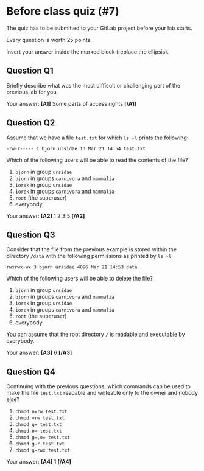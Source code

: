 # Before class quiz (#7)

The quiz has to be submitted to your GitLab project before your lab starts.

Every question is worth 25 points.

Insert your answer inside the marked block (replace the ellipsis).



## Question Q1

Briefly describe what was the most difficult or challenging part of the
previous lab for you.

Your answer: **[A1]** Some parts of access rights **[/A1]**



## Question Q2

Assume that we have a file `test.txt` for which `ls -l` prints the following:

```text
-rw-r----- 1 bjorn ursidae 13 Mar 21 14:54 test.txt
```

Which of the following users will be able to read the contents of the file?

1. `bjorn` in group `ursidae`
2. `bjorn` in groups `carnivora` and `mammalia`
3. `iorek` in group `ursidae`
4. `iorek` in groups `carnivora` and `mammalia`
5. `root` (the superuser)
6. everybody

Your answer: **[A2]** 1 2 3 5 **[/A2]**



## Question Q3

Consider that the file from the previous example is stored within
the directory `/data` with the following permissions as printed by `ls -l`:

```text
rwxrwx-wx 3 bjorn ursidae 4096 Mar 21 14:53 data
```

Which of the following users will be able to delete the file?

1. `bjorn` in group `ursidae`
2. `bjorn` in groups `carnivora` and `mammalia`
3. `iorek` in group `ursidae`
4. `iorek` in groups `carnivora` and `mammalia`
5. `root` (the superuser)
6. everybody

You can assume that the root directory `/` is readable and executable
by everybody.

Your answer: **[A3]** 6 **[/A3]**



## Question Q4

Continuing with the previous questions, which commands can be used to make
the file `test.txt` readable and writeable only to the owner and nobody else?

1. `chmod u=rw test.txt`
2. `chmod =rw test.txt`
3. `chmod g= test.txt`
4. `chmod o= test.txt`
5. `chmod g=,o= test.txt`
6. `chmod g-r test.txt`
7. `chmod g-rwx test.txt`

Your answer: **[A4]** 1 **[/A4]**



